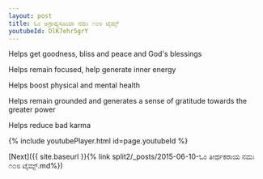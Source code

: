 ```yaml
---
layout: post
title: ಓಂ ಅಗ್ರಾಹ್ಯಸೂಯಾ ನಮಃ ೧೦೮ ಟೈಮ್ಸ್
youtubeId: OlK7ehr5grY
---
```

 
 
Helps get goodness, bliss and peace and God's blessings
 
Helps remain focused, help generate inner energy 
 
Helps boost physical and mental health 
 
Helps remain grounded and generates a sense of gratitude towards the greater power 
 
Helps reduce bad karma
 
 
 
 


{% include youtubePlayer.html id=page.youtubeId %}
 
[Next]({{ site.baseurl }}{% link  split2/_posts/2015-06-10-ಓಂ ತೀರ್ಥಕರಾಯ ನಮಃ ೧೦೮ ಟೈಮ್ಸ್.md%})
 
